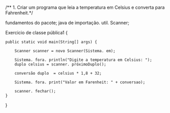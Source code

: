 /** 1. Criar um programa que leia a temperatura em Celsius e converta para Fahrenheit.*/

fundamentos do pacote;
java de importação. util. Scanner;

Exercicio de classe pública1 {
	
	public static void main(String[] args) {
		
		Scanner scanner = novo Scanner(Sistema. em);
		
		Sistema. fora. println("Digite a temperatura em Celsius: ");
		duplo celsius = scanner. próximoDuplo();
		
		conversão duplo  = celsius * 1,8 + 32;
		
		Sistema. fora. print("Valor em Farenheit: " + conversao);
		
		scanner. fechar();
	}

}
